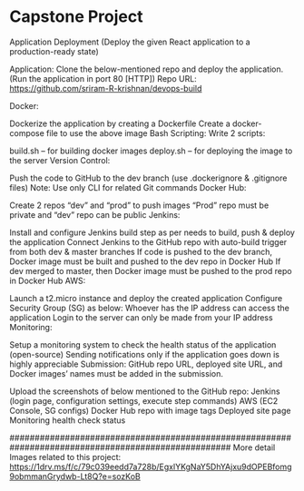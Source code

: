 Capstone Project
================

Application Deployment
(Deploy the given React application to a production-ready state)

Application:
Clone the below-mentioned repo and deploy the application. (Run the application in port 80 [HTTP])
Repo URL: https://github.com/sriram-R-krishnan/devops-build

Docker:

Dockerize the application by creating a Dockerfile
Create a docker-compose file to use the above image
Bash Scripting:
Write 2 scripts:

build.sh – for building docker images
deploy.sh – for deploying the image to the server
Version Control:

Push the code to GitHub to the dev branch (use .dockerignore & .gitignore files)
Note: Use only CLI for related Git commands
Docker Hub:

Create 2 repos “dev” and “prod” to push images
“Prod” repo must be private and “dev” repo can be public
Jenkins:

Install and configure Jenkins build step as per needs to build, push & deploy the application
Connect Jenkins to the GitHub repo with auto-build trigger from both dev & master branches
If code is pushed to the dev branch, Docker image must be built and pushed to the dev repo in Docker Hub
If dev merged to master, then Docker image must be pushed to the prod repo in Docker Hub
AWS:

Launch a t2.micro instance and deploy the created application
Configure Security Group (SG) as below:
Whoever has the IP address can access the application
Login to the server can only be made from your IP address
Monitoring:

Setup a monitoring system to check the health status of the application (open-source)
Sending notifications only if the application goes down is highly appreciable
Submission:
GitHub repo URL, deployed site URL, and Docker images’ names must be added in the submission.

Upload the screenshots of below mentioned to the GitHub repo:
Jenkins (login page, configuration settings, execute step commands)
AWS (EC2 Console, SG configs)
Docker Hub repo with image tags
Deployed site page
Monitoring health check status

####################################################################################################
More detail Images related to this project: 
https://1drv.ms/f/c/79c039eedd7a728b/EgxlYKgNaY5DhYAjxu9dOPEBfomg9obmmanGrydwb-Lt8Q?e=sozKoB

